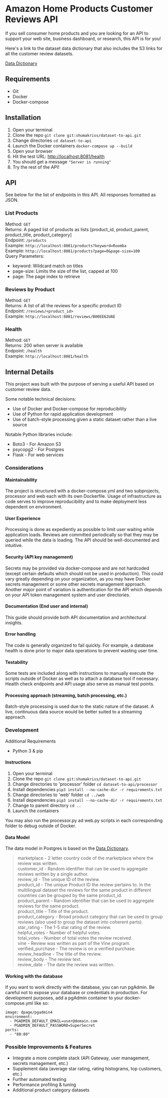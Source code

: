 # Amazon Home Products Customer Reviews API

If you sell consumer home products and you are looking for an API to support your web site, business dashboard, or research, this API is for you!

Here's a link to the dataset data dictionary that also includes the S3 links for all the customer review datasets.

[Data Dictionary](https://s3.amazonaws.com/amazon-reviews-pds/tsv/index.txt)

## Requirements
* Git
* Docker
* Docker-compose

## Installation
1. Open your terminal
2. Clone the repo `git clone git:shumakriss/dataset-to-api.git`
3. Change directories `cd dataset-to-api`
4. Launch the Docker containers `docker-compose up --build`
5. Open your browser
6. Hit the test URL: [http://localhost:8081/health](http://localhost:8081/health)
7. You should get a message `"Server is running"`
8. Try the rest of the API!

## API
See below for the list of endpoints in this API. All responses formatted as JSON.

### List Products
Method: `GET` <br>
Returns: A paged list of products as lists \[product_id, product_parent, product_title, product_category\]<br>
Endpoint: `/products`<br>
Example: `http://localhost:8081/products?keyword=Roomba`<br>
Example: `http://localhost:8081/products?page=0&page-size=100`<br>
Query Parameters:
* keyword: Wildcard match on titles
* page-size: Limits the size of the list, capped at 100
* page: The page index to retrieve

### Reviews by Product
Method: `GET` <br>
Returns: A list of all the reviews for a specific product ID<br>
Endpoint: `/reviews/<product_id>`<br>
Example: `http://localhost:8081/reviews/B00EE62UAE`<br>

### Health
Method: `GET` <br>
Returns: 200 when server is available<br>
Endpoint: `/health`<br>
Example: `http://localhost:8081/health`<br>

## Internal Details

This project was built with the purpose of serving a useful API based on customer review data.

Some notable technical decisions:
* Use of Docker and Docker-compose for reproducibility
* Use of Python for rapid application development
* Use of batch-style processing given a static dataset rather than a live source

Notable Python libraries include:
* Boto3 - For Amazon S3
* psycopg2 - For Postgres
* Flask - For web services

### Considerations

#### Maintainability
The project is structured with a docker-compose.yml and two subprojects, processor and web each with its own Dockerfile.
Usage of infrastructure as code serves to improve reproducibility and to make deployment less dependent on environment.
 
#### User Experience
Processing is done as expediently as possible to limit user waiting while application loads. Reviews are committed 
periodically so that they may be queried while the data is loading. The API should be well-documented and intuitive.

#### Security (API key management)
Secrets may be provided via docker-compose and are not hardcoded (except certain defaults which should not be used in
production). This could vary greatly depending on your organization, as you may have Docker secrets management or some
other secrets management approach. Another major point of variation is authentication for the API which depends on your
API token management system and user directories.

#### Documentation (End user and internal)
This guide should provide both API documentation and architectural insights.

#### Error handling
The code is generally organized to fail quickly. For example, a database health is done prior to major data operations
to prevent wasting user time.

#### Testability
Some tests are included along with instructions to manually execute the scripts outside of Docker as well as to attach 
a database tool if necessary. Health check endpoints and API usage also serve as manual test points.

#### Processing approach (streaming, batch processing, etc.)
Batch-style processing is used due to the static nature of the dataset. A live, continuous data source would be better
suited to a streaming approach.

### Development

Additional Requirements
* Python 3 & pip

#### Instructions
1. Open your terminal
2. Clone the repo `git clone git:shumakriss/dataset-to-api.git`
3. Change directories to 'processor' folder `cd dataset-to-api/processor`
4. Install dependencies `pip3 install --no-cache-dir -r requirements.txt`
5. Change directories to 'web' folder `cd ../web`
6. Install dependencies `pip3 install --no-cache-dir -r requirements.txt`
7. Change to parent directory `cd ..`
8. Launch the containers

You may also run the processor.py ad web.py scripts in each corresponding folder to debug outside of Docker.

#### Data Model
The data model in Postgres is based on the [Data Dictionary](https://s3.amazonaws.com/amazon-reviews-pds/tsv/index.txt).

>marketplace       - 2 letter country code of the marketplace where the review was written.<br>
>customer_id       - Random identifier that can be used to aggregate reviews written by a single author.<br>
>review_id         - The unique ID of the review.<br>
>product_id        - The unique Product ID the review pertains to. In the multilingual dataset the reviews
                    for the same product in different countries can be grouped by the same product_id.<br>
>product_parent    - Random identifier that can be used to aggregate reviews for the same product.<br>
>product_title     - Title of the product.<br>
>product_category  - Broad product category that can be used to group reviews 
                    (also used to group the dataset into coherent parts).<br>
>star_rating       - The 1-5 star rating of the review.<br>
>helpful_votes     - Number of helpful votes.<br>
>total_votes       - Number of total votes the review received.<br>
>vine              - Review was written as part of the Vine program.<br>
>verified_purchase - The review is on a verified purchase.<br>
>review_headline   - The title of the review.<br>
>review_body       - The review text.<br>
>review_date       - The date the review was written.<br>

#### Working with the database
If you want to work directly with the database, you can run pgAdmin. Be careful
 not to expose your database or credentials in production. For development purposes, add a pgAdmin container to your 
 docker-compose.yml like so:

```db-browser:
image: dpage/pgadmin4
environment:
  - PGADMIN_DEFAULT_EMAIL=user@domain.com
  - PGADMIN_DEFAULT_PASSWORD=SuperSecret
ports:
  - "80:80"
```

### Possible Improvements & Features
* Integrate a more complete stack (API Gateway, user management, secrets management, etc.)
* Supplement data (average star rating, rating histograms, top customers, etc.)
* Further automated testing
* Performance profiling & tuning
* Additional product category datasets